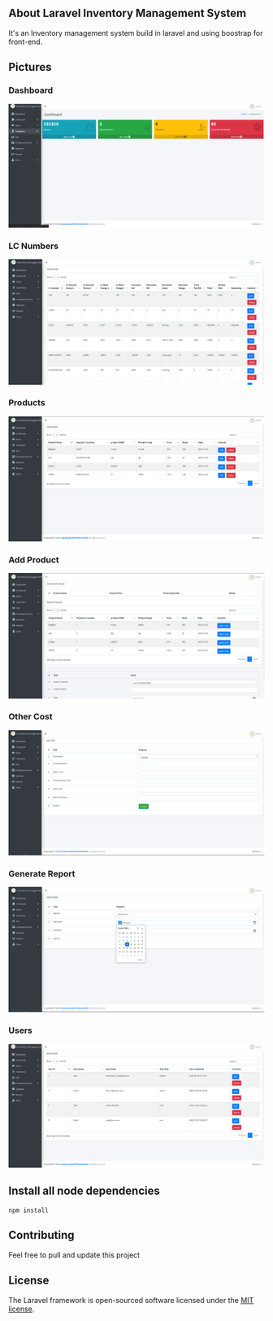 ## About Laravel Inventory Management System

It's an Inventory management system build in laravel and using boostrap for front-end.

## Pictures

### Dashboard
![](https://github.com/Amitdutta121/Inventory_management_LARAVEL/blob/master/readmePictures/2.png)
### LC Numbers
![](https://github.com/Amitdutta121/Inventory_management_LARAVEL/blob/master/readmePictures/1.png)
### Products
![](https://github.com/Amitdutta121/Inventory_management_LARAVEL/blob/master/readmePictures/3.png)
### Add Product
![](https://github.com/Amitdutta121/Inventory_management_LARAVEL/blob/master/readmePictures/4.png)
### Other Cost
![](https://github.com/Amitdutta121/Inventory_management_LARAVEL/blob/master/readmePictures/5.png)
### Generate Report
![](https://github.com/Amitdutta121/Inventory_management_LARAVEL/blob/master/readmePictures/6.png)
### Users
![](https://github.com/Amitdutta121/Inventory_management_LARAVEL/blob/master/readmePictures/7.png)

## Install all node dependencies

```
npm install
```




## Contributing

Feel free to pull and update this project 

## License

The Laravel framework is open-sourced software licensed under the [MIT license](https://opensource.org/licenses/MIT).
